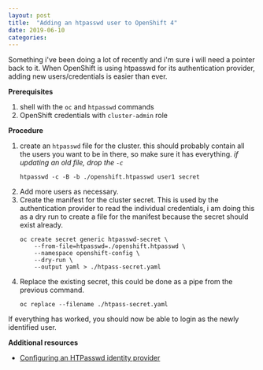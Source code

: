 ```yaml
---
layout: post
title:  "Adding an htpasswd user to OpenShift 4"
date: 2019-06-10
categories:
---
```


Something i've been doing a lot of recently and i'm sure i will need a pointer
back to it. When OpenShift is using htpasswd for its authentication provider,
adding new users/credentials is easier than ever.

**Prerequisites**

1. shell with the `oc` and `htpasswd` commands
1. OpenShift credentials with `cluster-admin` role

**Procedure**

1. create an `htpasswd` file for the cluster. this should probably contain all
   the users you want to be in there, so make sure it has everything.
   _if updating an old file, drop the `-c`_
   ```
   htpasswd -c -B -b ./openshift.htpasswd user1 secret
   ```
1. Add more users as necessary.
1. Create the manifest for the cluster secret. This is used by the authentication
   provider to read the individual credentials, i am doing this as a dry run
   to create a file for the manifest because the secret should exist already.
   ```
   oc create secret generic htpasswd-secret \
       --from-file=htpasswd=./openshift.htpasswd \
       --namespace openshift-config \
       --dry-run \
       --output yaml > ./htpass-secret.yaml
   ```
1. Replace the existing secret, this could be done as a pipe from the previous
   command.
   ```
   oc replace --filename ./htpass-secret.yaml
   ```

If everything has worked, you should now be able to login as the newly
identified user.

**Additional resources**

* [Configuring an HTPasswd identity provider](https://docs.openshift.com/container-platform/4.1/authentication/identity_providers/configuring-htpasswd-identity-provider.html)

